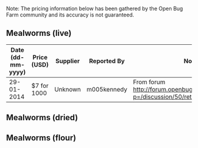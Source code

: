 Note: The pricing information below has been gathered by the Open Bug Farm community and its accuracy is not guaranteed.

## Mealworms (live)
Date (dd-mm-yyyy)|Price (USD)|Supplier|Reported By|Notes
-----------------|-----------|--------|-----------|-----
29-01-2014|$7 for 1000|Unknown|m005kennedy|From forum http://forum.openbugfarm.com/index.php?p=/discussion/50/retail-price-of-insect

## Mealworms (dried)

## Mealworms (flour)